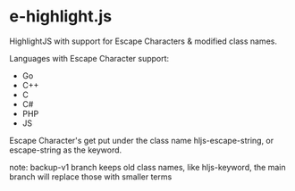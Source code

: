 # e-highlight.js
HighlightJS with support for Escape Characters & modified class names.

Languages with Escape Character support:
- Go
- C++
- C
- C#
- PHP
- JS

Escape Character's get put under the class name hljs-escape-string, or escape-string as the keyword.

note: backup-v1 branch keeps old class names, like hljs-keyword, the main branch will replace those with smaller terms

